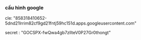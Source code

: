 ### cấu hình google 

cle:   "858318410652-5dnd21lrrim82cf9gd21fntj59hc151d.apps.googleusercontent.com"
 
secret : "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"
